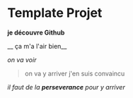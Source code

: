 # Template Projet

**je découvre Github**

__ ça m'a l'air bien__

_on va voir_

> on va y arriver j'en suis convaincu

*il faut de la **perseverance** pour y arriver*